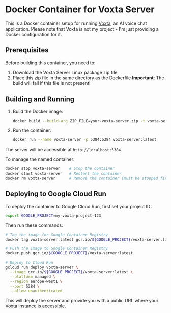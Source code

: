 # Docker Container for Voxta Server

This is a Docker container setup for running [Voxta](https://voxta.ai/), an AI voice chat application. 
Please note that Voxta is not my project - I'm just providing a Docker configuration for it.

## Prerequisites

Before building this container, you need to:

1. Download the Voxta Server Linux package zip file
2. Place this zip file in the same directory as the Dockerfile
   **Important**: The build will fail if this file is not present!

## Building and Running

1. Build the Docker image:
   ```bash
   docker build --build-arg ZIP_FILE=your-voxta-server.zip -t voxta-server:latest .
   ```

3. Run the container:
   ```bash
   docker run --name voxta-server -p 5384:5384 voxta-server:latest
   ```

The server will be accessible at `http://localhost:5384`

To manage the named container:
   ```bash
   docker stop voxta-server    # Stop the container
   docker start voxta-server   # Restart the container
   docker rm voxta-server      # Remove the container (must be stopped first)
   ```

## Deploying to Google Cloud Run

To deploy the container to Google Cloud Run, first set your project ID:

```bash
export GOOGLE_PROJECT=my-voxta-project-123
```

Then run these commands:

```bash
# Tag the image for Google Container Registry
docker tag voxta-server:latest gcr.io/${GOOGLE_PROJECT}/voxta-server:latest

# Push the image to Google Container Registry
docker push gcr.io/${GOOGLE_PROJECT}/voxta-server:latest

# Deploy to Cloud Run
gcloud run deploy voxta-server \
  --image gcr.io/${GOOGLE_PROJECT}/voxta-server:latest \
  --platform managed \
  --region europe-west1 \
  --port 5384 \
  --allow-unauthenticated
```

This will deploy the server and provide you with a public URL where your Voxta instance is accessible.
